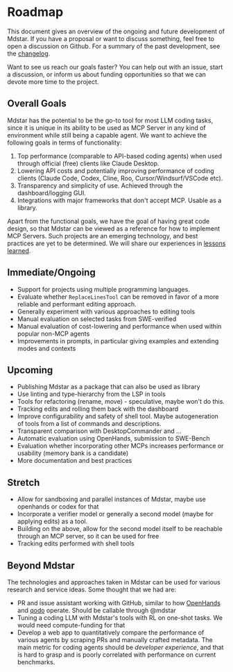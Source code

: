 # Roadmap

This document gives an overview of the ongoing and future development of Mdstar.
If you have a proposal or want to discuss something, feel free to open a discussion
on Github. For a summary of the past development, see the [changelog](/CHANGELOG.md).

Want to see us reach our goals faster? You can help out with an issue, start a discussion, or 
inform us about funding opportunities so that we can devote more time to the project.

## Overall Goals

Mdstar has the potential to be the go-to tool for most LLM coding tasks, since it is 
unique in its ability to be used as MCP Server in any kind of environment
while still being a capable agent. We want to achieve the following goals in terms of functionality:

1. Top performance (comparable to API-based coding agents) when used through official (free) clients like Claude Desktop.
1. Lowering API costs and potentially improving performance of coding clients (Claude Code, Codex, Cline, Roo, Cursor/Windsurf/VSCode etc).
1. Transparency and simplicity of use. Achieved through the dashboard/logging GUI.
1. Integrations with major frameworks that don't accept MCP. Usable as a library.

Apart from the functional goals, we have the goal of having great code design, so that Mdstar can be viewed
as a reference for how to implement MCP Servers. Such projects are an emerging technology, and
best practices are yet to be determined. We will share our experiences in [lessons learned](/lessons_learned.md).


## Immediate/Ongoing

- Support for projects using multiple programming languages.
- Evaluate whether `ReplaceLinesTool` can be removed in favor of a more reliable and performant editing approach.
- Generally experiment with various approaches to editing tools
- Manual evaluation on selected tasks from SWE-verified
- Manual evaluation of cost-lowering and performance when used within popular non-MCP agents
- Improvements in prompts, in particular giving examples and extending modes and contexts

## Upcoming

- Publishing Mdstar as a package that can also be used as library
- Use linting and type-hierarchy from the LSP in tools
- Tools for refactoring (rename, move) - speculative, maybe won't do this.
- Tracking edits and rolling them back with the dashboard
- Improve configurability and safety of shell tool. Maybe autogeneration of tools from a list of commands and descriptions.
- Transparent comparison with DesktopCommander and ...
- Automatic evaluation using OpenHands, submission to SWE-Bench
- Evaluation whether incorporating other MCPs increases performance or usability (memory bank is a candidate)
- More documentation and best practices

## Stretch

- Allow for sandboxing and parallel instances of Mdstar, maybe use openhands or codex for that
- Incorporate a verifier model or generally a second model (maybe for applying edits) as a tool.
- Building on the above, allow for the second model itself to be reachable through an MCP server, so it can be used for free
- Tracking edits performed with shell tools

## Beyond Mdstar

The technologies and approaches taken in Mdstar can be used for various research and service ideas. Some thought that we had are:

- PR and issue assistant working with GitHub, similar to how [OpenHands](https://github.com/All-Hands-AI/OpenHands) 
  and [qodo](https://github.com/qodo-ai/pr-agent) operate. Should be callable through @mdstar
- Tuning a coding LLM with Mdstar's tools with RL on one-shot tasks. We would need compute-funding for that
- Develop a web app to quantitatively compare the performance of various agents by scraping PRs and manually crafted metadata.
  The main metric for coding agents should be *developer experience*, and that is hard to grasp and is poorly correlated with
  performance on current benchmarks.
